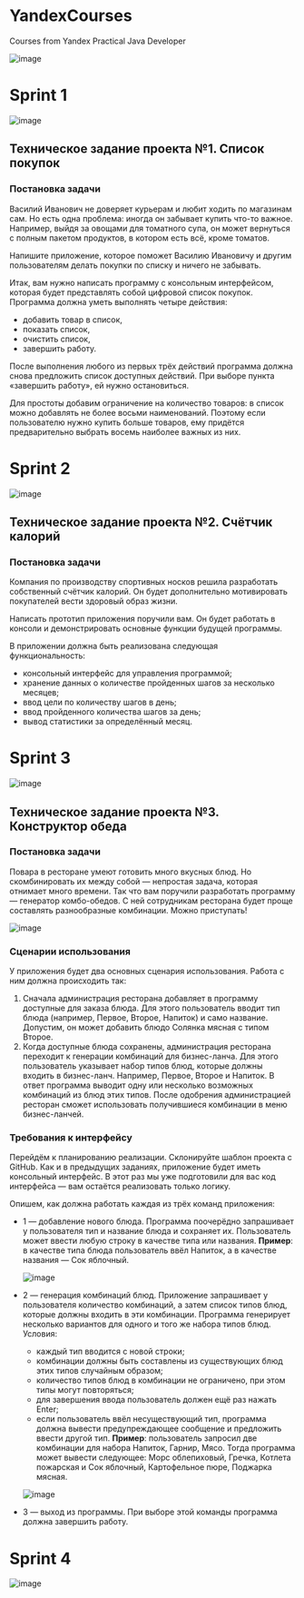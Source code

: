 # YandexCourses
Courses from Yandex Practical Java Developer    

![image](https://github.com/user-attachments/assets/ded8e140-4da6-453f-8f27-92de0a5e4586)

# Sprint 1

![image](https://github.com/user-attachments/assets/2a33a62a-e1d3-490d-8770-b4f5a95f33a5)

## Техническое задание проекта №1. Список покупок  
### Постановка задачи
Василий Иванович не доверяет курьерам и любит ходить по магазинам сам. Но есть одна проблема: иногда он забывает купить что-то важное. Например, выйдя за овощами для томатного супа, он может вернуться с полным пакетом продуктов, в котором есть всё, кроме томатов.   

Напишите приложение, которое поможет Василию Ивановичу и другим пользователям делать покупки по списку и ничего не забывать. 

Итак, вам нужно написать программу с консольным интерфейсом, которая будет представлять собой цифровой список покупок. Программа должна уметь выполнять четыре действия:
* добавить товар в список,
* показать список,
* очистить список,
* завершить работу.
  
После выполнения любого из первых трёх действий программа должна снова предложить список доступных действий. При выборе пункта «завершить работу», ей нужно остановиться.

Для простоты добавим ограничение на количество товаров: в список можно добавлять не более восьми наименований. Поэтому если пользователю нужно купить больше товаров, ему придётся предварительно выбрать восемь наиболее важных из них.

# Sprint 2

![image](https://github.com/user-attachments/assets/ff24ff1d-e30f-4c4b-9cb6-4bcb1d31a9e5)

## Техническое задание проекта №2. Счётчик калорий  
### Постановка задачи
Компания по производству спортивных носков решила разработать собственный счётчик калорий. Он будет дополнительно мотивировать покупателей вести здоровый образ жизни.

Написать прототип приложения поручили вам. Он будет работать в консоли и демонстрировать основные функции будущей программы.

В приложении должна быть реализована следующая функциональность:
* консольный интерфейс для управления программой;
* хранение данных о количестве пройденных шагов за несколько месяцев;
* ввод цели по количеству шагов в день;
* ввод пройденного количества шагов за день;
* вывод статистики за определённый месяц.

# Sprint 3

![image](https://github.com/user-attachments/assets/bd338339-c4af-44a3-8f17-45b3084cbada)

## Техническое задание проекта №3. Конструктор обеда
### Постановка задачи
Повара в ресторане умеют готовить много вкусных блюд. Но скомбинировать их между собой — непростая задача, которая отнимает много времени. Так что вам поручили разработать программу — генератор комбо-обедов. С ней сотрудникам ресторана будет проще составлять разнообразные комбинации. Можно приступать!

![image](https://github.com/user-attachments/assets/559ecfd5-07ec-47f3-bc9b-d8c3a4c955ae)


### Сценарии использования
У приложения будет два основных сценария использования. Работа с ним должна происходить так:
1. Сначала администрация ресторана добавляет в программу доступные для заказа блюда. Для этого пользователь вводит тип блюда (например, Первое, Второе, Напиток) и само название. Допустим, он может добавить блюдо Солянка мясная с типом Второе.
2. Когда доступные блюда сохранены, администрация ресторана переходит к генерации комбинаций для бизнес-ланча. Для этого пользователь указывает набор типов блюд, которые должны входить в бизнес-ланч. Например, Первое, Второе и Напиток. В ответ программа выводит одну или несколько возможных комбинаций из блюд этих типов. После одобрения администрацией ресторан сможет использовать получившиеся комбинации в меню бизнес-ланчей.
   
### Требования к интерфейсу
Перейдём к планированию реализации. Склонируйте шаблон проекта с GitHub.  Как и в предыдущих заданиях, приложение будет иметь консольный интерфейс. В этот раз мы уже подготовили для вас код интерфейса — вам остаётся реализовать только логику.

Опишем, как должна работать каждая из трёх команд приложения:
* 1 — добавление нового блюда. Программа поочерёдно запрашивает у пользователя тип и название блюда и сохраняет их. Пользователь может ввести любую строку в качестве типа или названия.
  **Пример**: в качестве типа блюда пользователь ввёл Напиток, а в качестве названия — Сок яблочный.
  
  ![image](https://github.com/user-attachments/assets/09dade29-6b75-460c-98a5-813bc061f99c)
* 2 — генерация комбинаций блюд. Приложение запрашивает у пользователя количество комбинаций, а затем список типов блюд, которые должны входить в эти комбинации. Программа генерирует несколько вариантов для одного и того же набора типов блюд. Условия:
  
  * каждый тип вводится с новой строки;
  * комбинации должны быть составлены из существующих блюд этих типов случайным образом;
  * количество типов блюд в комбинации не ограничено, при этом типы могут повторяться;
  * для завершения ввода пользователь должен ещё раз нажать Enter;
  * если пользователь ввёл несуществующий тип, программа должна вывести предупреждающее сообщение и предложить ввести другой тип.
**Пример**: пользователь запросил две комбинации для набора Напиток, Гарнир, Мясо. Тогда программа может вывести следующее: Морс облепиховый, Гречка, Котлета пожарская и Сок яблочный, Картофельное пюре, Поджарка мясная.

  ![image](https://github.com/user-attachments/assets/b1f91b38-000d-47a3-95c4-cf3307489555)
* 3 — выход из программы. При выборе этой команды программа должна завершить работу.

# Sprint 4

![image](https://github.com/user-attachments/assets/61726be5-8563-4e75-ae03-2138fe5ad0f3)

